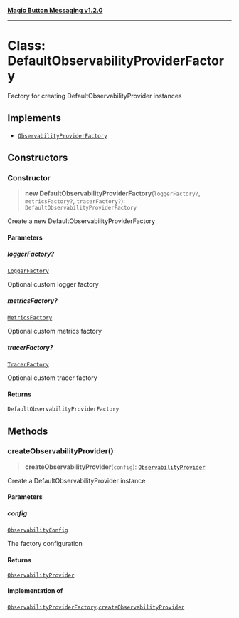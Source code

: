 [**Magic Button Messaging v1.2.0**](../README.md)

***

# Class: DefaultObservabilityProviderFactory

Factory for creating DefaultObservabilityProvider instances

## Implements

- [`ObservabilityProviderFactory`](../interfaces/ObservabilityProviderFactory.md)

## Constructors

### Constructor

> **new DefaultObservabilityProviderFactory**(`loggerFactory?`, `metricsFactory?`, `tracerFactory?`): `DefaultObservabilityProviderFactory`

Create a new DefaultObservabilityProviderFactory

#### Parameters

##### loggerFactory?

[`LoggerFactory`](../interfaces/LoggerFactory.md)

Optional custom logger factory

##### metricsFactory?

[`MetricsFactory`](../interfaces/MetricsFactory.md)

Optional custom metrics factory

##### tracerFactory?

[`TracerFactory`](../interfaces/TracerFactory.md)

Optional custom tracer factory

#### Returns

`DefaultObservabilityProviderFactory`

## Methods

### createObservabilityProvider()

> **createObservabilityProvider**(`config`): [`ObservabilityProvider`](../interfaces/ObservabilityProvider.md)

Create a DefaultObservabilityProvider instance

#### Parameters

##### config

[`ObservabilityConfig`](../interfaces/ObservabilityConfig.md)

The factory configuration

#### Returns

[`ObservabilityProvider`](../interfaces/ObservabilityProvider.md)

#### Implementation of

[`ObservabilityProviderFactory`](../interfaces/ObservabilityProviderFactory.md).[`createObservabilityProvider`](../interfaces/ObservabilityProviderFactory.md#createobservabilityprovider)
